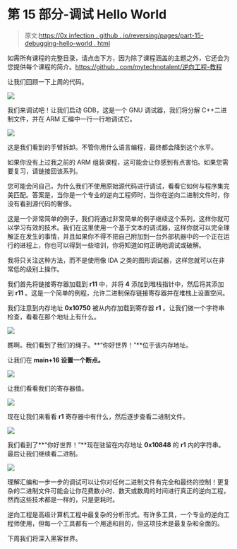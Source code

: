 # 第 15 部分-调试 Hello World

> 原文:[https://0x infection . github . io/reversing/pages/part-15-debugging-hello-world . html](https://0xinfection.github.io/reversing/pages/part-15-debugging-hello-world.html)

如需所有课程的完整目录，请点击下方，因为除了课程涵盖的主题之外，它还会为您提供每个课程的简介。[https://github . com/mytechnotalent/逆向工程-教程](https://github.com/mytechnotalent/Reverse-Engineering-Tutorial)

让我们回顾一下上周的代码。

![](../Images/abf7277b73bd2b5c59b6c65239e2e34c.png)

我们来调试吧！让我们启动 GDB，这是一个 GNU 调试器，我们将分解 C++二进制文件，并在 ARM 汇编中一行一行地调试它。

![](../Images/8a1a8a8fe14ad922fd95ed605fa95cc5.png)

这是我们看到的手臂拆卸。不管你用什么语言编程，最终都会降到这个水平。

如果你没有上过我之前的 ARM 组装课程，这可能会让你感到有点害怕。如果您需要复习，请链接回该系列。

您可能会问自己，为什么我们不使用原始源代码进行调试，看看它如何与程序集完美匹配。答案是，当你是一个专业的逆向工程师时，当你在逆向二进制文件时，你没有看到源代码的奢侈。

这是一个非常简单的例子，我们将通过非常简单的例子继续这个系列，这样你就可以学习有效的技术。我们在这里使用一个基于文本的调试器，这样你就可以完全理解正在发生的事情，并且如果你不得不把自己附加到一台外部机器中的一个正在运行的进程上，你也可以得到一些培训，你将知道如何正确地调试或破解。

我将只关注这种方法，而不是使用像 IDA 之类的图形调试器，这样您就可以在非常低的级别上操作。

我们首先将链接寄存器加载到 **r11** 中，并将 **4** 添加到堆栈指针中，然后将其添加到 **r11** 。这是一个简单的例程，允许二进制保存链接寄存器并在堆栈上设置空间。

我们注意到内存地址 **0x10750** 被从内存加载到寄存器 **r1** 。让我们做一个字符串检查，看看在那个地址上有什么。

![](../Images/306074c29070dc4cc73be7ce24f6a26d.png)

瞧啊。我们看到了我们的绳子。**“你好世界！”**位于该内存地址。

让我们在 **main+16 设置一个断点。**

![](../Images/ddb32ba6cb87650538e42c079989e096.png)

让我们看看我们的寄存器值。

![](../Images/b537104a7abefba4957f6df7e879e46f.png)

现在让我们来看看 **r1** 寄存器中有什么，然后逐步查看二进制文件。

![](../Images/d13eaf75f8cb90d639a00224df320a08.png)

我们看到了**“你好世界！”**现在驻留在内存地址 **0x10848** 的 **r1** 内的字符串。最后让我们继续看二进制。

![](../Images/c53f60efadb0b6e972aa06626a7fc351.png)

理解汇编和一步一步的调试可以让你对任何二进制文件有完全和最终的控制！更复杂的二进制文件可能会让你花费数小时、数天或数周的时间进行真正的逆向工程，然而这些技术都是一样的，只是更耗时。

逆向工程是高级计算机工程中最复杂的分析形式。有许多工具，一个专业的逆向工程师使用，但每一个工具都有一个用途和目的，但这项技术是最复杂和全面的。

下周我们将深入黑客世界。